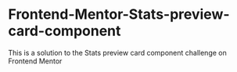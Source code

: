 # Frontend-Mentor-Stats-preview-card-component
This is a solution to the Stats preview card component challenge on Frontend Mentor
